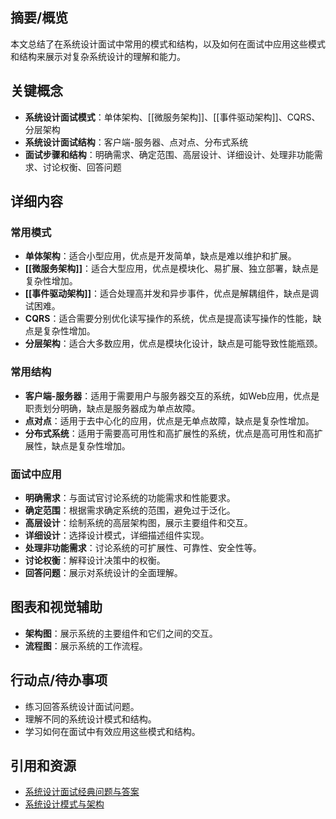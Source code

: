 
## 摘要/概览
本文总结了在系统设计面试中常用的模式和结构，以及如何在面试中应用这些模式和结构来展示对复杂系统设计的理解和能力。

## 关键概念
- **系统设计面试模式**：单体架构、[[微服务架构]]、[[事件驱动架构]]、CQRS、分层架构
- **系统设计面试结构**：客户端-服务器、点对点、分布式系统
- **面试步骤和结构**：明确需求、确定范围、高层设计、详细设计、处理非功能需求、讨论权衡、回答问题

## 详细内容
### 常用模式
- **单体架构**：适合小型应用，优点是开发简单，缺点是难以维护和扩展。
- **[[微服务架构]]**：适合大型应用，优点是模块化、易扩展、独立部署，缺点是复杂性增加。
- **[[事件驱动架构]]**：适合处理高并发和异步事件，优点是解耦组件，缺点是调试困难。
- **CQRS**：适合需要分别优化读写操作的系统，优点是提高读写操作的性能，缺点是复杂性增加。
- **分层架构**：适合大多数应用，优点是模块化设计，缺点是可能导致性能瓶颈。

### 常用结构
- **客户端-服务器**：适用于需要用户与服务器交互的系统，如Web应用，优点是职责划分明确，缺点是服务器成为单点故障。
- **点对点**：适用于去中心化的应用，优点是无单点故障，缺点是复杂性增加。
- **分布式系统**：适用于需要高可用性和高扩展性的系统，优点是高可用性和高扩展性，缺点是复杂性增加。

### 面试中应用
- **明确需求**：与面试官讨论系统的功能需求和性能要求。
- **确定范围**：根据需求确定系统的范围，避免过于泛化。
- **高层设计**：绘制系统的高层架构图，展示主要组件和交互。
- **详细设计**：选择设计模式，详细描述组件实现。
- **处理非功能需求**：讨论系统的可扩展性、可靠性、安全性等。
- **讨论权衡**：解释设计决策中的权衡。
- **回答问题**：展示对系统设计的全面理解。

## 图表和视觉辅助
- **架构图**：展示系统的主要组件和它们之间的交互。
- **流程图**：展示系统的工作流程。

## 行动点/待办事项
- 练习回答系统设计面试问题。
- 理解不同的系统设计模式和结构。
- 学习如何在面试中有效应用这些模式和结构。

## 引用和资源
- [系统设计面试经典问题与答案](https://example.com/system-design-interview-questions)
- [系统设计模式与架构](https://example.com/system-design-patterns-architecture)
